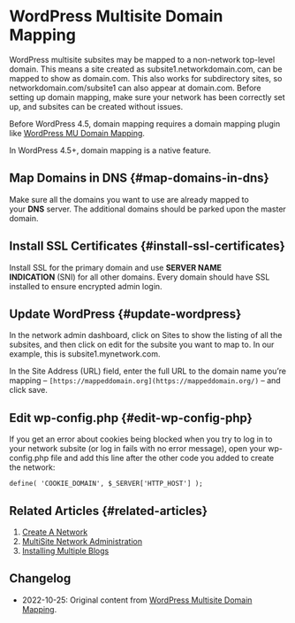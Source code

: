 # WordPress Multisite Domain Mapping

WordPress multisite subsites may be mapped to a non-network top-level domain. This means a site created as subsite1.networkdomain.com, can be mapped to show as domain.com. This also works for subdirectory sites, so networkdomain.com/subsite1 can also appear at domain.com. Before setting up domain mapping, make sure your network has been correctly set up, and subsites can be created without issues.

Before WordPress 4.5, domain mapping requires a domain mapping plugin like [WordPress MU Domain Mapping](https://wordpress.org/plugins/wordpress-mu-domain-mapping).

In WordPress 4.5+, domain mapping is a native feature.

## Map Domains in DNS {#map-domains-in-dns}

Make sure all the domains you want to use are already mapped to your **DNS** server. The additional domains should be parked upon the master domain.

## Install SSL Certificates {#install-ssl-certificates}

Install SSL for the primary domain and use **SERVER NAME INDICATION** (SNI) for all other domains. Every domain should have SSL installed to ensure encrypted admin login.

## Update WordPress {#update-wordpress}

In the network admin dashboard, click on Sites to show the listing of all the subsites, and then click on edit for the subsite you want to map to. In our example, this is subsite1.mynetwork.com.

In the Site Address (URL) field, enter the full URL to the domain name you’re mapping – `[https://mappeddomain.org](https://mappeddomain.org/)` – and click save.

## Edit wp-config.php {#edit-wp-config-php}

If you get an error about cookies being blocked when you try to log in to your network subsite (or log in fails with no error message), open your wp-config.php file and add this line after the other code you added to create the network:

```
define( 'COOKIE_DOMAIN', $_SERVER['HTTP_HOST'] );
```

## Related Articles {#related-articles}

1. [Create A Network](https://developer.wordpress.org/advanced-administration/multisite/create-network/)
2. [MultiSite Network Administration](https://developer.wordpress.org/advanced-administration/multisite/administration/)
3. [Installing Multiple Blogs](https://developer.wordpress.org/advanced-administration/before-install/multiple-instances/)

## Changelog

- 2022-10-25: Original content from [WordPress Multisite Domain Mapping](https://wordpress.org/support/article/wordpress-multisite-domain-mapping/).
